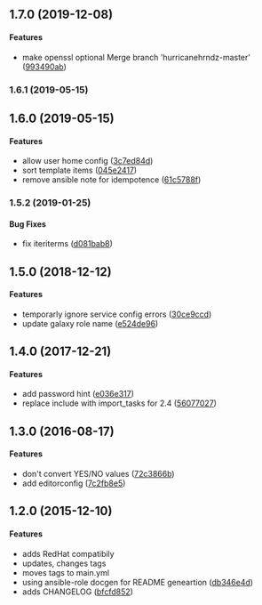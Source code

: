 <a name="1.7.0"></a>
## 1.7.0 (2019-12-08)


#### Features

*   make openssl optional Merge branch 'hurricanehrndz-master' ([993490ab](https://github.com/weareinteractive/ansible-vsftpd/commit/993490ab2aea096e308028b6376a1919b15c594c))



<a name="1.6.1"></a>
### 1.6.1 (2019-05-15)




<a name="1.6.0"></a>
## 1.6.0 (2019-05-15)


#### Features

*   allow user home config ([3c7ed84d](https://github.com/weareinteractive/ansible-vsftpd/commit/3c7ed84d13ff20adede328f62c6a1c16a0aa3228))
*   sort template items ([045e2417](https://github.com/weareinteractive/ansible-vsftpd/commit/045e2417a59cccaad8de863d3212ac0a88eeca7f))
*   remove ansible note for idempotence ([61c5788f](https://github.com/weareinteractive/ansible-vsftpd/commit/61c5788f00bca08afa73f5112307fe49b5989b5c))



<a name="1.5.2"></a>
### 1.5.2 (2019-01-25)


#### Bug Fixes

*   fix iteriterms ([d081bab8](https://github.com/weareinteractive/ansible-vsftpd/commit/d081bab803d4bd69b81c6227794173c5683ba9f7))



<a name="1.5.0"></a>
## 1.5.0 (2018-12-12)


#### Features

*   temporarly ignore service config errors ([30ce9ccd](https://github.com/weareinteractive/ansible-vsftpd/commit/30ce9ccd2d6b2301ec435a9902018e1dccac3304))
*   update galaxy role name ([e524de96](https://github.com/weareinteractive/ansible-vsftpd/commit/e524de96fe4602c9a6e7b6561944affddb98c335))



<a name="1.4.0"></a>
## 1.4.0 (2017-12-21)


#### Features

*   add password hint ([e036e317](https://github.com/weareinteractive/ansible-vsftpd/commit/e036e31706caee0ccf102101f9c40f61074d26d2))
*   replace include with import_tasks for 2.4 ([56077027](https://github.com/weareinteractive/ansible-vsftpd/commit/56077027ee642ea9eae8c641c7c992bfa2617aa5))



<a name="1.3.0"></a>
## 1.3.0 (2016-08-17)


#### Features

*   don't convert YES/NO values ([72c3866b](https://github.com/weareinteractive/ansible-vsftpd/commit/72c3866b3d427173969a0751ec4354a741951edd))
*   add editorconfig ([7c2fb8e5](https://github.com/weareinteractive/ansible-vsftpd/commit/7c2fb8e5bc9e7af077803bf297f96cb37464ea0e))



<a name="1.2.0"></a>
## 1.2.0 (2015-12-10)


#### Features

*   adds RedHat compatibily
*   updates, changes tags
*   moves tags to main.yml
*   using ansible-role docgen for README geneartion ([db346e4d](https://github.com/weareinteractive/ansible-vsftpd/commit/db346e4dc216eb2d5e96ad3272c89a0b9fc85ee0))
*   adds CHANGELOG ([bfcfd852](https://github.com/weareinteractive/ansible-vsftpd/commit/bfcfd852bfac76b2f036260c7e6b5ef4668a5710))

